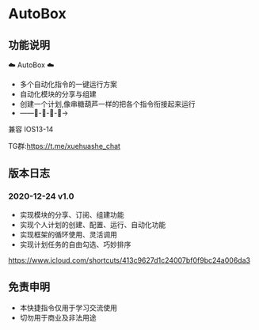 # AutoBox

## 功能说明

☁️ AutoBox  ☁️
- 多个自动化指令的一键运行方案
- 自动化模块的分享与组建
- 创建一个计划,像串糖葫芦一样的把各个指令衔接起来运行
- ——🤖-🤖-🤖-🤖→

兼容  IOS13-14

TG群:https://t.me/xuehuashe_chat

## 版本日志

### 2020-12-24 v1.0
- 实现模块的分享、订阅、组建功能
- 实现个人计划的创建、配置、运行、自动化功能
- 实现框架的循环使用、灵活调用
- 实现计划任务的自由勾选、巧妙排序

https://www.icloud.com/shortcuts/413c9627d1c24007bf0f9bc24a006da3

## 免责申明
- 本快捷指令仅用于学习交流使用
- 切勿用于商业及非法用途
